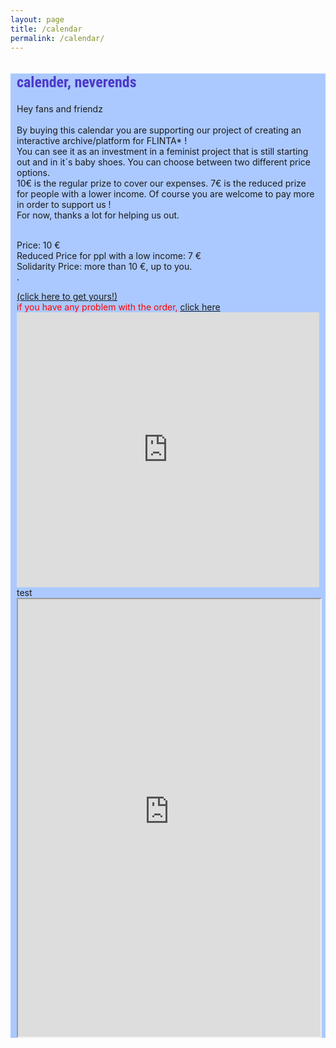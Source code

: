 ```yaml
---
layout: page
title: /calendar
permalink: /calendar/
---
```


<style>
@import url('https://fonts.googleapis.com/css2?family=Roboto+Condensed&display=swap');

.bodycontents {background-color: #ABC9FF;
}
.maintext {margin: 10px 10px 20px 10px;
}

h2 {color:#4C39CA; font-size: 24px; font-family: 'Roboto Condensed', sans-serif;
}
     
</style>

<div class="bodycontents">
<div class="maintext">
<h2>calender, neverends </h2>

Hey fans and friendz <br><br>
By buying this calendar you are supporting our project of creating an interactive archive/platform for FLINTA* ! <br>
You can see it as an investment in a feminist project that is still starting out and in it´s baby shoes. You can choose between two different price options. <br>
10€ is the regular prize to cover our expenses. 7€ is the reduced prize for people with a lower income. Of course you are welcome to pay more in order to support us ! <br>
For now, thanks a lot for helping us out. <br><br>

Price: 10 € <br>
Reduced Price for ppl with a low income: 7 € <br>
Solidarity Price: more than 10 €, up to you. <br>
.<br>
<div class ="div-title-fourth"> <font color="red">
<a href="https://docs.google.com/forms/d/1PLgY4VjlOvDEnyWreb6KW4W5_hqkFqxctPtQKtcSwLM/edit?printable=yes" target="iframe_form">(click here to get yours!)</a> <br/>
if you have any problem with the order, <a href="https://docs.google.com/forms/d/1PLgY4VjlOvDEnyWreb6KW4W5_hqkFqxctPtQKtcSwLM/edit" target="_blank"> click here </a></font> </div>

<iframe name="iframe_form" left="1px;" right="0px;" width="100%" height="440px;" margin="5px;" frameborder="0" allowfullscreen src="https://docs.google.com/document/d/1DANc3hYkTnU2op9nUtBtXYkheDvVfe_sL4Xeli5S_VA/edit?usp=sharing">
</iframe>
test
<iframe src="https://commaneverends.github.io/_data/commaneverends_calendar2021.pdf" width="100%" height="700px"/></iframe>

</div>
</div>
